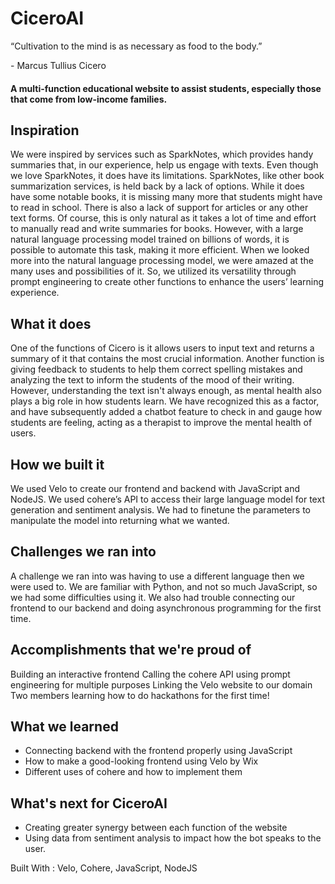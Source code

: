 # CiceroAI

“Cultivation to the mind is as necessary as food to the body.”

\- Marcus Tullius Cicero

#### A multi-function educational website to assist students, especially those that come from low-income families.


## Inspiration
We were inspired by services such as SparkNotes, which provides handy summaries that, in our experience, help us engage with texts. Even though we love SparkNotes, it does have its limitations. SparkNotes, like other book summarization services, is held back by a lack of options. While it does have some notable books, it is missing many more that students might have to read in school. There is also a lack of support for articles or any other text forms. Of course, this is only natural as it takes a lot of time and effort to manually read and write summaries for books. However, with a large natural language processing model trained on billions of words, it is possible to automate this task, making it more efficient. When we looked more into the natural language processing model, we were amazed at the many uses and possibilities of it. So, we utilized its versatility through prompt engineering to create other functions to enhance the users’ learning experience.
## What it does
One of the functions of Cicero is it allows users to input text and returns a summary of it that contains the most crucial information. Another function is giving feedback to students to help them correct spelling mistakes and analyzing the text to inform the students of the mood of their writing. However, understanding the text isn't always enough, as mental health also plays a big role in how students learn. We have recognized this as a factor, and have subsequently added a chatbot feature to check in and gauge how students are feeling, acting as a therapist to improve the mental health of users.
## How we built it
We used Velo to create our frontend and backend with JavaScript and NodeJS. We used cohere’s API to access their large language model for text generation and sentiment analysis. We had to finetune the parameters to manipulate the model into returning what we wanted.
## Challenges we ran into
A challenge we ran into was having to use a different language then we were used to. We are familiar with Python, and not so much JavaScript, so we had some difficulties using it. We also had trouble connecting our frontend to our backend and doing asynchronous programming for the first time.
## Accomplishments that we're proud of
Building an interactive frontend 
Calling the cohere API using prompt engineering for multiple purposes
Linking the Velo website to our domain
Two members learning how to do hackathons for the first time!
## What we learned
- Connecting backend with the frontend properly using JavaScript
- How to make a good-looking frontend using Velo by Wix
- Different uses of cohere and how to implement them
## What's next for CiceroAI
- Creating greater synergy between each function of the website
- Using data from sentiment analysis to impact how the bot speaks to the user.

Built With : Velo, Cohere, JavaScript, NodeJS
